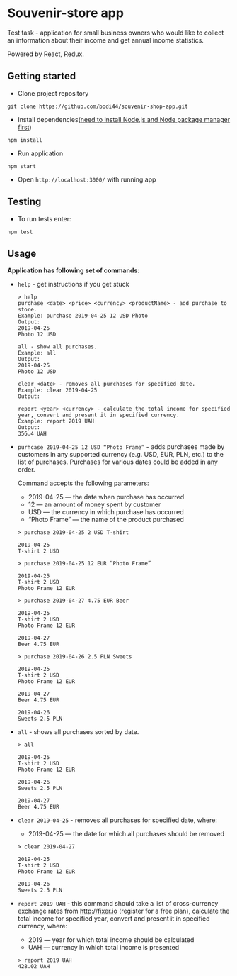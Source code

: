 # Souvenir-store app
Test task - application for small business owners who would like to collect an information about their income and get annual income statistics. <br>

Powered by React, Redux.

## Getting started
- Clone project repository
```
git clone https://github.com/bodi44/souvenir-shop-app.git
```

- Install dependencies([need to install Node.js and Node package manager first](https://nodejs.org/uk/download/))
```
npm install
```

- Run application

```
npm start
```
- Open `http://localhost:3000/` with running app

## Testing
 - To run tests enter:
 ```
 npm test
 ```

## Usage
**Application has following set of commands**:

- `help` - get instructions if you get stuck    
    ```
    > help   
    purchase <date> <price> <currency> <productName> - add purchase to store.
    Example: purchase 2019-04-25 12 USD Photo
    Output:
    2019-04-25
    Photo 12 USD
    
    all - show all purchases.
    Example: all
    Output:
    2019-04-25
    Photo 12 USD
    
    clear <date> - removes all purchases for specified date.
    Example: clear 2019-04-25
    Output:
    
    report <year> <currency> - calculate the total income for specified year, convert and present it in specified currency.
    Example: report 2019 UAH
    Output:
    356.4 UAH
    ```

- `purhcase 2019-04-25 12 USD “Photo Frame”` - adds purchases made by customers in any supported currency (e.g. USD, EUR, PLN, etc.) to the list of purchases.
Purchases for various dates could be added in any order.

  Command accepts the following parameters:<br>
    - 2019-04-25 — the date when purchase has occurred<br>
    - 12 — an amount of money spent by customer<br>
    - USD — the currency in which purchase has occurred<br>
    - “Photo Frame” — the name of the product purchased
    
     ```
     > purchase 2019-04-25 2 USD T-shirt
     
     2019-04-25
     T-shirt 2 USD
     
     > purchase 2019-04-25 12 EUR “Photo Frame”
     
     2019-04-25
     T-shirt 2 USD
     Photo Frame 12 EUR
     
     > purchase 2019-04-27 4.75 EUR Beer
     
     2019-04-25
     T-shirt 2 USD
     Photo Frame 12 EUR
     
     2019-04-27
     Beer 4.75 EUR
     
     > purchase 2019-04-26 2.5 PLN Sweets
     
     2019-04-25
     T-shirt 2 USD
     Photo Frame 12 EUR
     
     2019-04-27
     Beer 4.75 EUR
     
     2019-04-26
     Sweets 2.5 PLN
     ```
    
- `all` - shows all purchases sorted by date.
    ```
    > all
    
    2019-04-25
    T-shirt 2 USD
    Photo Frame 12 EUR
    
    2019-04-26
    Sweets 2.5 PLN
    
    2019-04-27
    Beer 4.75 EUR
    ```

- `clear 2019-04-25` -  removes all purchases for specified date, where:   
    - 2019-04-25 — the date for which all purchases should be removed
    
    ```
    > clear 2019-04-27
    
    2019-04-25
    T-shirt 2 USD
    Photo Frame 12 EUR
    
    2019-04-26
    Sweets 2.5 PLN
    ```

- `report 2019 UAH` - this command should take a list of cross-currency exchange rates from http://fixer.io (register for a free plan),
 calculate the total income for specified year, convert and present it in specified currency, where:
    - 2019 — year for which total income should be calculated
    - UAH — currency in which total income is presented
    
    ```
    > report 2019 UAH    
    428.02 UAH
    ```